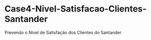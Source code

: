 # Case4-Nivel-Satisfacao-Clientes-Santander
Prevendo o Nível de Satisfação dos Clientes do Santander
